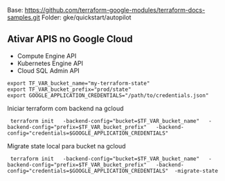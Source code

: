 
Base:
https://github.com/terraform-google-modules/terraform-docs-samples.git
Folder: gke/quickstart/autopilot
## Ativar APIS no Google Cloud
- Compute Engine API
- Kubernetes Engine API
- Cloud SQL Admin API


```
export TF_VAR_bucket_name="my-terraform-state"
export TF_VAR_bucket_prefix="prod/state"
export GOOGLE_APPLICATION_CREDENTIALS="/path/to/credentials.json"
```
Iniciar terraform com backend na gcloud
```
 terraform init   -backend-config="bucket=$TF_VAR_bucket_name"   -backend-config="prefix=$TF_VAR_bucket_prefix"   -backend-config="credentials=$GOOGLE_APPLICATION_CREDENTIALS"
```


Migrate state local para bucket na gcloud
```
 terraform init   -backend-config="bucket=$TF_VAR_bucket_name"   -backend-config="prefix=$TF_VAR_bucket_prefix"   -backend-config="credentials=$GOOGLE_APPLICATION_CREDENTIALS"  -migrate-state
```
